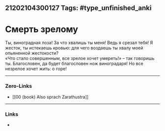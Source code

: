 21202104300127
Tags: #type_unfinished_anki 
---
# Смерть зрелому

Ты, виноградная лоза! За что хвалишь ты меня! Ведь я срезал тебя! Я жесток, ты истекаешь кровью: для чего воздаешь ты хвалу моей опьяненной жестокости? <br>«Что стало совершенным, все зрелое хочет умереть!» – так говоришь ты. Благословен, да будет благословен нож виноградаря! Но все незрелое хочет жить: о горе!

---
### Zero-Links
- [[00 (book) Also sprach Zarathustra]]
---
### Links
-